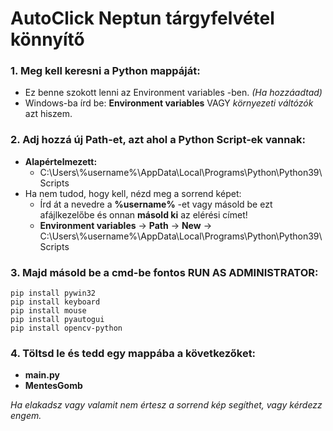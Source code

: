 # AutoClick Neptun tárgyfelvétel könnyítő


### 1. Meg kell keresni a Python mappáját:
* Ez benne szokott lenni az Environment variables -ben. *(Ha hozzáadtad)*
* Windows-ba írd be: **Environment variables** VAGY *környezeti váltózók* azt hiszem.

### 2. Adj hozzá új **Path**-et, azt ahol a Python Script-ek vannak:
* **Alapértelmezett:**
	* C:\Users\\%username%\AppData\Local\Programs\Python\Python39\Scripts 
* Ha nem tudod, hogy kell, nézd meg a sorrend képet:
	* Írd át a nevedre a **%username%** -et vagy másold be ezt afájlkezelőbe és onnan **másold ki** az elérési címet!
	* **Environment variables** -> **Path** -> **New** -> C:\Users\\%username%\AppData\Local\Programs\Python\Python39\Scripts

### 3. Majd másold be a cmd-be fontos **RUN AS ADMINISTRATOR**:
	pip install pywin32
	pip install keyboard
	pip install mouse
	pip install pyautogui
	pip install opencv-python

 ### 4. Töltsd le és tedd egy mappába a következőket:
 * **main.py**
 * **MentesGomb**

*Ha elakadsz vagy valamit nem értesz a sorrend kép segíthet, vagy kérdezz engem.*
 
